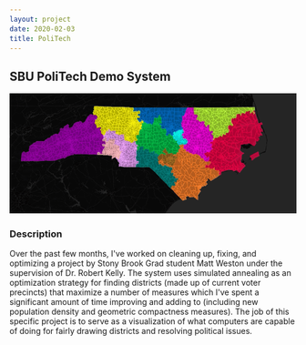 ```yaml
---
layout: project
date: 2020-02-03
title: PoliTech
---
```


## SBU PoliTech Demo System

![Politech](/assets/img/politech-1.gif)

### Description

Over the past few months, I've worked on cleaning up, fixing, and optimizing a project by Stony Brook Grad student Matt Weston under the supervision of Dr. Robert Kelly. The system uses simulated annealing as an optimization strategy for finding districts (made up of current voter precincts) that maximize a number of measures which I've spent a significant amount of time improving and adding to (including new population density and geometric compactness measures).
The job of this specific project is to serve as a visualization of what computers are capable of doing for fairly drawing districts and resolving political issues.

